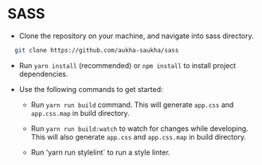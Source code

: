 # SASS

- Clone the repository on your machine, and navigate into sass directory.

```bash
  git clone https://github.com/aukha-saukha/sass
```

- Run `yarn install` (recommended) or `npm install` to install project dependencies.

- Use the following commands to get started:

  - Run `yarn run build` command. This will generate `app.css` and `app.css.map` in build directory.

  - Run `yarn run build:watch` to watch for changes while developing. This will also generate `app.css` and `app.css.map` in build directory.

  - Run 'yarn run stylelint` to run a style linter.
